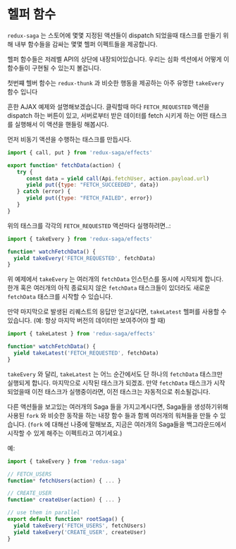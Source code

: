 # 헬퍼 함수

`redux-saga` 는 스토어에 몇몇 지정된 액션들이 dispatch 되었을때 태스크를 만들기 위해 내부 함수들을 감싸는 몇몇 헬퍼 이펙트들을 제공합니다.
<!--`redux-saga` provides some helper effects wrapping internal functions to spawn tasks when some specific actions are dispatched to the Store.-->

헬퍼 함수들은 저레벨 API의 상단에 내장되어있습니다. 우리는 심화 섹션에서 어떻게 이 함수들이 구현될 수 있는지 볼겁니다.
<!--The helper functions are built on top of the lower level API. In the advanced section, we'll see how those functions can be implemented.-->

첫번쨰 헬버 함수는 `redux-thunk` 과 비슷한 행동을 제공하는 아주 유명한 `takeEvery` 함수 입니다
<!--The first function, `takeEvery` is the most familiar and provides a behavior similar to `redux-thunk`.-->

흔한 AJAX 예제와 설명해보겠습니다. 클릭할때 마다 `FETCH_REQUESTED` 액션을 dispatch 하는 버튼이 있고,
서버로부터 받은 데이터를 fetch 시키게 하는 어떤 태스크를 실행해서 이 액션을 핸들링 해봅시다.
<!-- Let's illustrate with the common AJAX example. On each click on a Fetch button we dispatch a `FETCH_REQUESTED` action. -->
<!-- We want to handle this action by launching a task that will fetch some data from the server. -->

먼저 비동기 액션을 수행하는 태스크를 만듭시다.
<!-- First we create the task that will perform the asynchronous action: -->

```javascript
import { call, put } from 'redux-saga/effects'

export function* fetchData(action) {
   try {
      const data = yield call(Api.fetchUser, action.payload.url)
      yield put({type: "FETCH_SUCCEEDED", data})
   } catch (error) {
      yield put({type: "FETCH_FAILED", error})
   }
}
```

위의 태스크를 각각의 `FETCH_REQUESTED` 액션마다 실행하려면..:
<!-- To launch the above task on each `FETCH_REQUESTED` action: -->

```javascript
import { takeEvery } from 'redux-saga/effects'

function* watchFetchData() {
  yield takeEvery('FETCH_REQUESTED', fetchData)
}
```

위 예제에서 `takeEvery` 는 여러개의 `fetchData` 인스턴스를 동시에 시작되게 합니다.
한개 혹은 여러개의 아직 종료되지 않은 `fetchData` 태스크들이 있더라도 새로운 `fetchData` 태스크를 시작할 수 있습니다.
<!-- In the above example, `takeEvery` allows multiple `fetchData` instances to be started concurrently. At a given moment, -->
<!-- we can start a new `fetchData` task while there are still one or more previous `fetchData` tasks which have not yet terminated. -->

만약 마지막으로 발생된 리퀘스트의 응답만 얻고싶다면, `takeLatest` 헬퍼를 사용할 수 있습니다. (예: 항상 마지막 버전의 데이터만 보여주어야 할 때)
<!-- If we want to only get the response of the latest request fired -->
<!-- (e.g. to always display the latest version of data) we can use the `takeLatest` helper: -->

```javascript
import { takeLatest } from 'redux-saga/effects'

function* watchFetchData() {
  yield takeLatest('FETCH_REQUESTED', fetchData)
}
```

`takeEvery` 와 달리, `takeLatest` 는 어느 순간에서도 단 하나의 `fetchData` 태스크만 실행되게 합니다. 마지막으로 시작된 태스크가 되겠죠.
만약 `fetchData` 태스크가 시작되었을때 이전 태스크가 실행중이라면, 이전 태스크는 자동적으로 취소될겁니다.
<!-- Unlike `takeEvery`, `takeLatest` allows only one `fetchData` task to run at any moment. -->
<!-- And it will be the latest started task. If a previous task is still running when another `fetchData` task is started, the previous task will be automatically cancelled. -->

다른 액션들을 보고있는 여러개의 Saga 들을 가지고계시다면, Saga들을 생성하기위해 사용된 `fork` 와 비슷한 동작을 하는 내장 함수 들과 함께 여러개의 워쳐들을 만들 수 있습니다. 
(`fork` 에 대해선 나중에 말해보죠, 지금은 여러개의 Saga들을 백그라운드에서 시작할 수 있게 해주는 이펙트라고 여기세요.)
<!-- If you have multiple Sagas watching for different actions, you can create multiple watchers with those built-in helpers which will behave like there was `fork` used to spawn them (we'll talk about `fork` later. For now consider it to be an Effect that allows us to start multiple sagas in the background) -->

예:
<!-- For example: -->

```javascript
import { takeEvery } from 'redux-saga'

// FETCH_USERS
function* fetchUsers(action) { ... }

// CREATE_USER
function* createUser(action) { ... }

// use them in parallel
export default function* rootSaga() {
  yield takeEvery('FETCH_USERS', fetchUsers)
  yield takeEvery('CREATE_USER', createUser)
}
```

